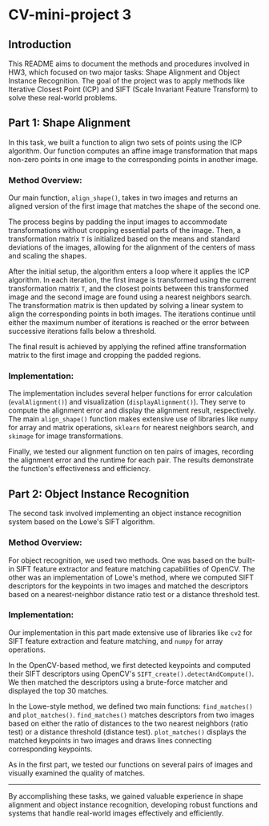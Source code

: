 # CV-mini-project 3 

## Introduction
This README aims to document the methods and procedures involved in HW3, which focused on two major tasks: Shape Alignment and Object Instance Recognition. The goal of the project was to apply methods like Iterative Closest Point (ICP) and SIFT (Scale Invariant Feature Transform) to solve these real-world problems. 

## Part 1: Shape Alignment
In this task, we built a function to align two sets of points using the ICP algorithm. Our function computes an affine image transformation that maps non-zero points in one image to the corresponding points in another image.

### Method Overview:
Our main function, `align_shape()`, takes in two images and returns an aligned version of the first image that matches the shape of the second one. 

The process begins by padding the input images to accommodate transformations without cropping essential parts of the image. Then, a transformation matrix `T` is initialized based on the means and standard deviations of the images, allowing for the alignment of the centers of mass and scaling the shapes. 

After the initial setup, the algorithm enters a loop where it applies the ICP algorithm. In each iteration, the first image is transformed using the current transformation matrix `T`, and the closest points between this transformed image and the second image are found using a nearest neighbors search. The transformation matrix is then updated by solving a linear system to align the corresponding points in both images. The iterations continue until either the maximum number of iterations is reached or the error between successive iterations falls below a threshold.

The final result is achieved by applying the refined affine transformation matrix to the first image and cropping the padded regions.

### Implementation:
The implementation includes several helper functions for error calculation (`evalAlignment()`) and visualization (`displayAlignment()`). They serve to compute the alignment error and display the alignment result, respectively. The main `align_shape()` function makes extensive use of libraries like `numpy` for array and matrix operations, `sklearn` for nearest neighbors search, and `skimage` for image transformations.

Finally, we tested our alignment function on ten pairs of images, recording the alignment error and the runtime for each pair. The results demonstrate the function's effectiveness and efficiency.

## Part 2: Object Instance Recognition
The second task involved implementing an object instance recognition system based on the Lowe's SIFT algorithm. 

### Method Overview:
For object recognition, we used two methods. One was based on the built-in SIFT feature extractor and feature matching capabilities of OpenCV. The other was an implementation of Lowe's method, where we computed SIFT descriptors for the keypoints in two images and matched the descriptors based on a nearest-neighbor distance ratio test or a distance threshold test. 

### Implementation:
Our implementation in this part made extensive use of libraries like `cv2` for SIFT feature extraction and feature matching, and `numpy` for array operations.

In the OpenCV-based method, we first detected keypoints and computed their SIFT descriptors using OpenCV's `SIFT_create().detectAndCompute()`. We then matched the descriptors using a brute-force matcher and displayed the top 30 matches.

In the Lowe-style method, we defined two main functions: `find_matches()` and `plot_matches()`. `find_matches()` matches descriptors from two images based on either the ratio of distances to the two nearest neighbors (ratio test) or a distance threshold (distance test). `plot_matches()` displays the matched keypoints in two images and draws lines connecting corresponding keypoints.

As in the first part, we tested our functions on several pairs of images and visually examined the quality of matches. 

---

By accomplishing these tasks, we gained valuable experience in shape alignment and object instance recognition, developing robust functions and systems that handle real-world images effectively and efficiently.
